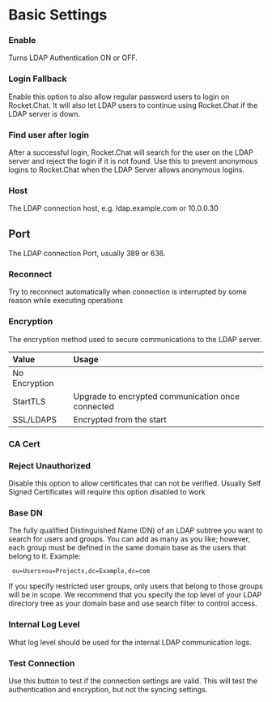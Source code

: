# Basic Settings

### Enable

Turns LDAP Authentication ON or OFF.

### Login Fallback

Enable this option to also allow regular password users to login on Rocket.Chat. It will also let LDAP users to continue using Rocket.Chat if the LDAP server is down.

### Find user after login

After a successful login, Rocket.Chat will search for the user on the LDAP server and reject the login if it is not found. Use this to prevent anonymous logins to Rocket.Chat when the LDAP Server allows anonymous logins.

### Host

The LDAP connection host, e.g. ldap.example.com or 10.0.0.30

## Port

The LDAP connection Port, usually 389 or 636.

### Reconnect

Try to reconnect automatically when connection is interrupted by some reason while executing operations

### Encryption

The encryption method used to secure communications to the LDAP server.

| Value | Usage |
| :--- | :--- |
| No Encryption |  |
| StartTLS | Upgrade to encrypted communication once connected |
| SSL/LDAPS | Encrypted from the start |

### CA Cert

### Reject Unauthorized

Disable this option to allow certificates that can not be verified. Usually Self Signed Certificates will require this option disabled to work

### Base DN

The fully qualified Distinguished Name \(DN\) of an LDAP subtree you want to search for users and groups. You can add as many as you like; however, each group must be defined in the same domain base as the users that belong to it. Example:

```text
 ou=Users+ou=Projects,dc=Example,dc=com
```

If you specify restricted user groups, only users that belong to those groups will be in scope. We recommend that you specify the top level of your LDAP directory tree as your domain base and use search filter to control access.

### Internal Log Level

What log level should be used for the internal LDAP communication logs.

### Test Connection

Use this button to test if the connection settings are valid. This will test the authentication and encryption, but not the syncing settings.

